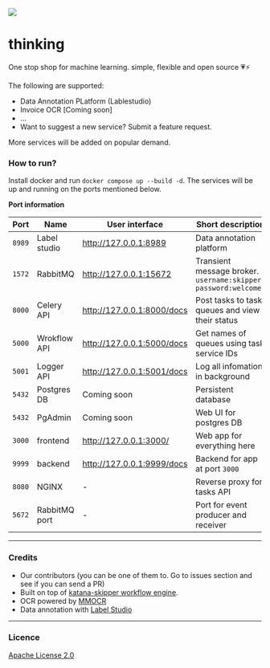 ![](docs/assets/logo.png)

# thinking

One stop shop for machine learning. simple, flexible and open source 💗⚡

The following are supported:

- Data Annotation PLatform (Lablestudio)
- Invoice OCR [Coming soon]
- ...
- Want to suggest a new service? Submit a feature request.

More services will be added on popular demand.

### How to run?

Install docker and run `docker compose up --build -d`. The services will be up and running on the ports mentioned below.

**Port information**

| Port | Name | User interface | Short description |
--- | --- | --- | --- |
| `8989` | Label studio | http://127.0.0.1:8989 | Data annotation platform |
| `1572` | RabbitMQ | http://127.0.0.1:15672 | Transient message broker. `username:skipper` `password:welcome1`|
| `8000` | Celery API | http://127.0.0.1:8000/docs | Post tasks to task queues and view their status |
| `5000` | Wrokflow API | http://127.0.0.1:5000/docs | Get names of queues using task service IDs |
| `5001` | Logger API |  http://127.0.0.1:5001/docs | Log all infomation in background |
| `5432` | Postgres DB | Coming soon | Persistent database |
| `5432` | PgAdmin | Coming soon | Web UI for postgres DB |
| `3000` | frontend | http://127.0.0.1:3000/ | Web app for everything here |   
| `9999` | backend  | http://127.0.0.1:9999/docs | Backend for app at port `3000` |
| `8080` | NGINX |-| Reverse proxy for tasks API  |
| `5672` | RabbitMQ port | - | Port for event producer and receiver |  

--- 

### Credits

- Our contributors (you can be one of them to. Go to issues section and see if you can send a PR)
- Built on top of [katana-skipper workflow engine](https://github.com/katanaml/katana-skipper).
- OCR powered by [MMOCR](https://github.com/open-mmlab/mmocr)
- Data annotation with [Label Studio](https://github.com/heartexlabs/label-studio)

---

### Licence

[Apache License 2.0](./LICENSE)
